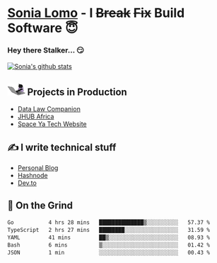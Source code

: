 # [Sonia Lomo](https://sonylomo.github.io/) - I ~~Break~~ ~~Fix~~ Build Software 😇
### Hey there Stalker... 😏 

<a href="https://github.com/sonylomo/github-readme-stats">
  <img align="center" src="https://media.giphy.com/media/lU05nFSW6Y2A/giphy.gif" alt="Sonia's github stats" />
</a>

## <img src="assets/devcat.gif" width="40"> Projects in Production
- [Data Law Companion](https://datalawcompanion.org/)
- [JHUB Africa](https://jhubafrica.com/)
- [Space Ya Tech Website](https://www.spaceyatech.com/)

## ✍️ I write technical stuff
- [Personal Blog](https://sonylomo-github-io.vercel.app/blog)
- [Hashnode](https://sonylomo.hashnode.dev/)
- [Dev.to](https://dev.to/sonylomo)

## 🤡 On the Grind
<!--START_SECTION:waka-->

```txt
Go           4 hrs 28 mins   ██████████████▒░░░░░░░░░░   57.37 %
TypeScript   2 hrs 27 mins   ████████░░░░░░░░░░░░░░░░░   31.59 %
YAML         41 mins         ██▒░░░░░░░░░░░░░░░░░░░░░░   08.93 %
Bash         6 mins          ▒░░░░░░░░░░░░░░░░░░░░░░░░   01.42 %
JSON         1 min           ░░░░░░░░░░░░░░░░░░░░░░░░░   00.43 %
```

<!--END_SECTION:waka-->
